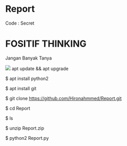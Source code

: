 # Report
Code : Secret

# FOSITIF THINKING
Jangan Banyak Tanya

<Img src="Stock/Report.png">
apt update && apt upgrade 

$ apt install python2 

$ apt install git 

$ git clone https://github.com/Hironahmmed/Report.git

 $ cd Report 

$ ls 

$ unzip Report.zip 

$ python2 Report.py
